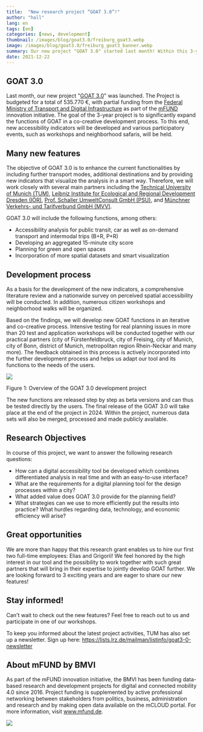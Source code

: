 ```yaml
---
title:  "New research project “GOAT 3.0”!"
author: "hall"
lang: en
tags: [en]
categories: [news, development]
thumbnail: /images/blog/goat3.0/freiburg_goat3.webp
image: /images/blog/goat3.0/freiburg_goat3_banner.webp
summary: Our new project "GOAT 3.0" started last month! Within this 3-year project, GOAT functions will be significantly expanded in a co-creative development process.
date: 2021-12-22
---
```

## GOAT 3.0

Last month, our new project "[GOAT 3.0](https://www.bmvi.de/SharedDocs/DE/Artikel/DG/mfund-projekte/goat-3-0.html)" was launched. The Project is budgeted for a total of 535.770 €, with partial funding from the [Federal Ministry of Transport and Digital Infrastructure](https://www.bmvi.de/DE/Home/home.html) as part of the [mFUND](https://www.bmvi.de/EN/Topics/Digital-Matters/mFund/mFund.html) innovation initiative. The goal of the 3-year project is to significantly expand the functions of GOAT in a co-creative development process. To this end, new accessibility indicators will be developed and various participatory events, such as workshops and neighborhood safaris, will be held.

## Many new features

The objective of GOAT 3.0 is to enhance the current functionalities by including further transport modes, additional destinations and by providing new indicators that visualize the analysis in a smart way. Therefore, we will work closely with several main partners including the [Technical University of Munich (TUM)](https://www.mos.ed.tum.de/en/sv/homepage/), [Leibniz Institute for Ecological and Regional Development Dresden (IÖR)](https://www.ioer.de/), [Prof. Schaller UmweltConsult GmbH (PSU)](https://www.psu-schaller.de/), and [Münchner Verkehrs- und Tarifverbund GmbH (MVV)](https://www.mvv-muenchen.de/). 

GOAT 3.0 will include the following functions, among others:  
-	Accessibility analysis for public transit, car as well as on-demand transport and intermodal trips (B+R, P+R) 
-	Developing an aggregated 15-minute city score
-	Planning for green and open spaces 
-   Incorporation of more spatial datasets and smart visualization

## Development process
 
As a basis for the development of the new indicators, a comprehensive literature review and a nationwide survey on perceived spatial accessibility will be conducted. In addition, numerous citizen workshops and neighborhood walks will be organized. 

Based on the findings, we will develop new GOAT functions in an iterative and co-creative process. Intensive testing for real planning issues in more than 20 test and application workshops will be conducted together with our practical partners (city of Fürstenfeldbruck, city of Freising, city of Munich, city of Bonn, district of Munich, metropolitan region Rhein-Neckar and many more). The feedback obtained in this process is actively incorporated into the further development process and helps us adapt our tool and its functions to the needs of the users. 


![](/images/blog/goat3.0/goat3.0.webp)

Figure 1: Overview of the GOAT 3.0 development project 

The new functions are released step by step as beta versions and can thus be tested directly by the users. The final release of the GOAT 3.0 will take place at the end of the project in 2024. Within the project, numerous data sets will also be merged, processed and made publicly available.

## Research Objectives

In course of this project, we want to answer the following research questions: 
-	How can a digital accessibility tool be developed which combines differentiated analysis in real time and with an easy-to-use interface?
-	What are the requirements for a digital planning tool for the design processes within a city?
-	What added value does GOAT 3.0 provide for the planning field?
-	What strategies can we use to more efficiently put the results into practice? What hurdles regarding data, technology, and economic efficiency will arise?


## Great opportunities

We are more than happy that this research grant enables us to hire our first two full-time employees: Elias and Grigorii! We feel honored by the high interest in our tool and the possibility to work together with such great partners that will bring in their expertise to jointly develop GOAT further. We are looking forward to 3 exciting years and are eager to share our new features!

## Stay informed!

Can't wait to check out the new features? Feel free to reach out to us and participate in one of our workshops.

To keep you informed about the latest project activities, TUM has also set up a newsletter. Sign up here: https://lists.lrz.de/mailman/listinfo/goat3-0-newsletter   

## About mFUND by BMVI

As part of the mFUND innovation initiative, the BMVI has been funding data-based research and development projects for digital and connected mobility 4.0 since 2016. Project funding is supplemented by active professional networking between stakeholders from politics, business, administration and research and by making open data available on the mCLOUD portal. For more information, visit www.mfund.de.

![](/images/blog/goat3.0/mfund_goat3.0.webp)

